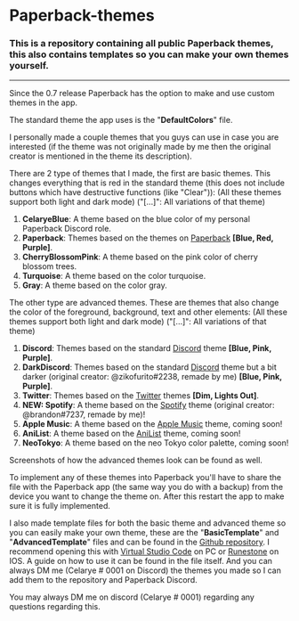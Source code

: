# Paperback-themes
### This is a repository containing all public Paperback themes, this also contains templates so you can make your own themes yourself.

---

Since the 0.7 release Paperback has the option to make and use custom themes in the app.

The standard theme the app uses is the "**DefaultColors**" file.

I personally made a couple themes that you guys can use in case you are interested (if the theme was not originally made by me then the original creator is mentioned in the theme its description).

There are 2 type of themes that I made, the first are basic themes.
This changes everything that is red in the standard theme (this does not include buttons which have destructive functions (like "Clear")):
(All these themes support both light and dark mode)
("[...]": All variations of that theme)

1) **CelaryeBlue**: A theme based on the blue color of my personal Paperback Discord role.
2) **Paperback**: Themes based on the themes on [Paperback](https://Paperback.moe) **[Blue, Red, Purple]**.
3) **CherryBlossomPink**: A theme based on the pink color of cherry blossom trees.
4) **Turquoise**: A theme based on the color turquoise.
5) **Gray**: A theme based on the color gray.

The other type are advanced themes.
These are themes that also change the color of the foreground, background, text and other elements:
(All these themes support both light and dark mode)
("[...]": All variations of that theme)

1) **Discord**: Themes based on the standard [Discord](https://discord.com/) theme **[Blue, Pink, Purple]**.
2) **DarkDiscord**: Themes based on the standard [Discord](https://discord.com/) theme but a bit darker (original creator: @zikofurito#2238, remade by me) **[Blue, Pink, Purple]**.
3) **Twitter**: Themes based on the [Twitter](https://twitter.com/) themes **[Dim, Lights Out]**.
4) **NEW: Spotify**: A theme based on the [Spotify](https://www.spotify.com/) theme (original creator: @brandon#7237, remade by me)!
5) **Apple Music**: A theme based on the [Apple Music](https://music.apple.com/) theme, coming soon!
6) **AniList**: A theme based on the [AniList](https://anilist.co/) theme, coming soon!
7) **NeoTokyo**: A theme based on the neo Tokyo color palette, coming soon!

Screenshots of how the advanced themes look can be found as well.

To implement any of these themes into Paperback you'll have to share the file with the Paperback app (the same way you do with a backup) from the device you want to change the theme on. After this restart the app to make sure it is fully implemented.

I also made template files for both the basic theme and advanced theme so you can easily make your own theme, these are the "**BasicTemplate**" and "**AdvancedTemplate**" files and can be found in the [Github repository](https://github.com/Celarye/Paperback-themes). I recommend opening this with [Virtual Studio Code](https://code.visualstudio.com/) on PC or [Runestone](https://apps.apple.com/gb/app/runestone-text-editor/id1548193893) on IOS. A guide on how to use it can be found in the file itself. And you can always DM me (Celarye # 0001 on Discord) the themes you made so I can add them to the repository and Paperback Discord.

You may always DM me on discord (Celarye # 0001) regarding any questions regarding this.